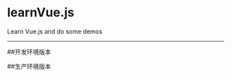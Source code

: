 # learnVue.js
 Learn Vue.js and do some demos
***
##开发环境版本
<script src="https://cdn.jsdelivr.net/npm/vue/dist/vue.js"></script>

##生产环境版本
<script src="https://cdn.jsdelivr.net/npm/vue"></script>
